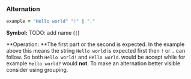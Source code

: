 ### Alternation

```ruby
example = "Hello world" "!" | "."
```

**Symbol:** TODO: add name \(`|`\)

**Operation: **The first part or the second is expected. In the example above this means the string `Hello world` is expected first then `!` or `.` can follow. So both `Hello world!` and `Hello world.`would be accept while for example `Hello world?` would **not**. To make an alternation better visible consider using grouping.

